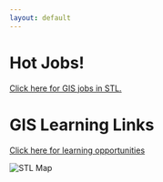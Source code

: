 ```yaml
---
layout: default
---
```


# Hot Jobs!

[Click here for GIS jobs in STL.](./hot-jobs.html)

# GIS Learning Links

[Click here for learning opportunities](./learn.html)

![STL Map](https://cherylhughey.github.io/img/stlmap.jpg)  


